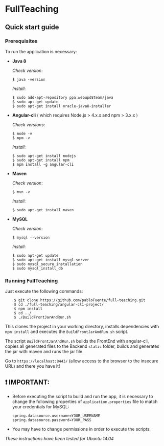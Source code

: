 # FullTeaching

## Quick start guide

### Prerequisites
To run the application is necessary:
  - **Java 8**
  
    *Check version*:
    
        $ java -version
      
     *Install*:
     
        $ sudo add-apt-repository ppa:webupd8team/java
        $ sudo apt-get update
        $ sudo apt-get install oracle-java8-installer
      
  - **Angular-cli** ( which requires  Node.js > 4.x.x  and  npm > 3.x.x )
  
    *Check versions*:
    
        $ node -v
        $ npm -v
      
     *Install*:
  
        $ sudo apt-get install nodejs
        $ sudo apt-get install npm
        $ npm install -g angular-cli
        
  - **Maven**
  
    *Check version*:
    
        $ mvn -v
        
    *Install*:
    
        $ sudo apt-get install maven
        
  - **MySQL**

    *Check version*:
    
        $ mysql --version

    *Install*:
    
        $ sudo apt-get update
        $ sudo apt-get install mysql-server
        $ sudo mysql_secure_installation
        $ sudo mysql_install_db

### Running FullTeaching

Just execute the following commands:
        
        $ git clone https://github.com/pabloFuente/full-teaching.git
        $ cd ./full-teaching/angular-cli-project/
        $ npm install
        $ cd ../
        $ ./BuildFrontJarAndRun.sh

This clones the project in your working directory, installs dependencies with `npm install` and executes the `BuildFrontJarAndRun.sh` script.

The script `BuildFrontJarAndRun.sh` builds the FrontEnd with angular-cli, copies all generated files to the Backend `static` folder, builds and generates the jar with maven and runs the jar file.

Go to `https://localhost:8443/` (allow access to the browser to the insecure URL) and there you have it!


## :heavy_exclamation_mark: **IMPORTANT**: 

  - Before executing the script to build and run the app, it is necessary to change the following properties of `application.properties` file to match your credentials for MySQL:

        spring.datasource.username=YOUR_USERNAME
        spring.datasource.password=YOUR_PASS
    
  - You may have to change permissions in order to execute the scripts.
    
*These instructions have been tested for Ubuntu 14.04*
